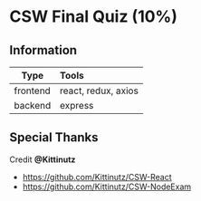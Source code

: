 # CSW Final Quiz (10%)

## Information

| Type | Tools |
| ---- |:------|
| frontend | react, redux, axios |
| backend | express |

## Special Thanks

Credit **@Kittinutz**

* <https://github.com/Kittinutz/CSW-React>
* <https://github.com/Kittinutz/CSW-NodeExam>
